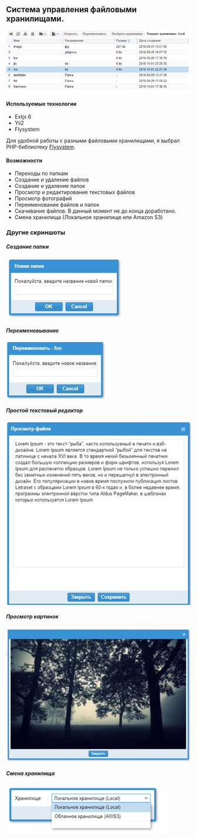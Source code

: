 ## Система управления файловыми хранилищами.


![N|Solid](https://github.com/dmitryandreevich/ext-filestore-manager/blob/imgs/images/files-list.png?raw=true)

#### Используемые технологии
  - Extjs 6
  - Yii2
  - Flysystem


Для удобной работы с разными файловыми хранилищами, я выбрал PHP-библиотеку [Flysystem](http://flysystem.thephpleague.com/docs/).


#### Возможности
- Переходы по папкам
- Создание и удаление файлов
- Создание и удаление папок
- Просмотр и редактирование текстовых файлов
- Просмотр фотографий
- Переименование файлов и папок
- Скачивание файлов. В данный момент не до конца доработано.
- Смена хранилища (Локальное хранилище или Amazon S3)

### Другие скриншоты

##### Создание папки
![N|Solid](https://github.com/dmitryandreevich/ext-filestore-manager/blob/imgs/images/newfolder.png?raw=true)
##### Переименовывание
![N|Solid](https://github.com/dmitryandreevich/ext-filestore-manager/blob/imgs/images/rename.png?raw=true)
##### Простой текстовый редактор
![N|Solid](https://github.com/dmitryandreevich/ext-filestore-manager/blob/imgs/images/t-editor.png?raw=true)
##### Просмотр картинок
![N|Solid](https://github.com/dmitryandreevich/ext-filestore-manager/blob/imgs/images/image-viewer.png?raw=true)
##### Смена хранилища
![N|Solid](https://github.com/dmitryandreevich/ext-filestore-manager/blob/imgs/images/change-store.png?raw=true)

